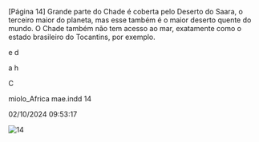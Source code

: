 [Página 14]
Grande parte do Chade é coberta pelo
Deserto do Saara, o terceiro maior do planeta,
mas esse também é o maior deserto quente do
mundo. O Chade também não tem acesso ao
mar, exatamente como o estado brasileiro
do Tocantins, por exemplo.

e
d

a
h

C

miolo_Africa mae.indd 14

02/10/2024 09:53:17

![14](./img/page_14-01.jpg)
